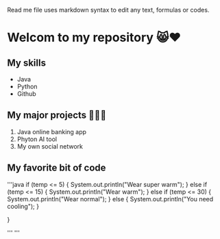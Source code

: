 Read me file uses markdown syntax to edit any text, formulas or codes.

# Welcom to my repository 😸❤️

## My skills
* Java
* Python
* Github

## My major projects 💸😎🌇
1. Java online banking app
2. Phyton AI tool
3. My own social network

## My favorite bit of code
'''java
    if (temp <= 5) {
      System.out.println("Wear super warm");
    }
    else if (temp <= 15) {
      System.out.println("Wear warm");
    }
    else if (temp <= 30) {
      System.out.println("Wear normal");
    }
    else {
      System.out.println("You need cooling");
    }
    
  }

'''
'''

